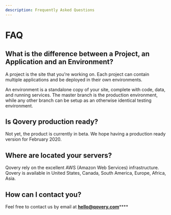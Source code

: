```yaml
---
description: Frequently Asked Questions
---
```


# FAQ

## What is the difference between a Project, an Application and an Environment?

A project is the site that you're working on. Each project can contain multiple applications and be deployed in their own environments.

An environment is a standalone copy of your site, complete with code, data, and running services. The master branch is the production environment, while any other branch can be setup as an otherwise identical testing environment. 

## Is Qovery production ready?

Not yet, the product is currently in beta. We hope having a production ready version for February 2020.

## Where are located your servers?

Qovery rely on the excellent AWS \(Amazon Web Services\) infrastructure. Qovery is available in United States, Canada, South America, Europe, Africa, Asia. 

## How can I contact you?

Feel free to contact us by email at [**hello@qovery.com**](mailto:hello@qovery.com)\*\*\*\*

